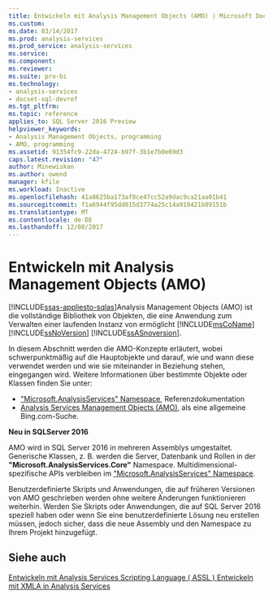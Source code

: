 ```yaml
---
title: Entwickeln mit Analysis Management Objects (AMO) | Microsoft Docs
ms.custom: 
ms.date: 03/14/2017
ms.prod: analysis-services
ms.prod_service: analysis-services
ms.service: 
ms.component: 
ms.reviewer: 
ms.suite: pro-bi
ms.technology:
- analysis-services
- docset-sql-devref
ms.tgt_pltfrm: 
ms.topic: reference
applies_to: SQL Server 2016 Preview
helpviewer_keywords:
- Analysis Management Objects, programming
- AMO, programming
ms.assetid: 91354fc9-22da-4724-b97f-3b1e7b0e69d3
caps.latest.revision: "47"
author: Minewiskan
ms.author: owend
manager: kfile
ms.workload: Inactive
ms.openlocfilehash: 41a8625ba173af8ce47cc52a9dac9ca21aa01b41
ms.sourcegitcommit: f1a6944f95dd015d3774a25c14a919421b09151b
ms.translationtype: MT
ms.contentlocale: de-DE
ms.lasthandoff: 12/08/2017
---
```

# <a name="developing-with-analysis-management-objects-amo"></a>Entwickeln mit Analysis Management Objects (AMO)
[!INCLUDE[ssas-appliesto-sqlas](../../../includes/ssas-appliesto-sqlas.md)]Analysis Management Objects (AMO) ist die vollständige Bibliothek von Objekten, die eine Anwendung zum Verwalten einer laufenden Instanz von ermöglicht [!INCLUDE[msCoName](../../../includes/msconame-md.md)] [!INCLUDE[ssNoVersion](../../../includes/ssnoversion-md.md)] [!INCLUDE[ssASnoversion](../../../includes/ssasnoversion-md.md)].

In diesem Abschnitt werden die AMO-Konzepte erläutert, wobei schwerpunktmäßig auf die Hauptobjekte und darauf, wie und wann diese verwendet werden und wie sie miteinander in Beziehung stehen, eingegangen wird. Weitere Informationen über bestimmte Objekte oder Klassen finden Sie unter:

- ["Microsoft.AnalysisServices" Namespace](http://msdn.microsoft.com/library/microsoft.analysisservices.aspx), Referenzdokumentation
- [Analysis Services Management Objects (AMO)](http://www.bing.com/search?q=Analysis+Services+Management+Objects+%28AMO%29), als eine allgemeine Bing.com-Suche.


 **Neu in SQLServer 2016**

AMO wird in SQL Server 2016 in mehreren Assemblys umgestaltet. Generische Klassen, z. B. werden die Server, Datenbank und Rollen in der **"Microsoft.AnalysisServices.Core"** Namespace. Multidimensional-spezifische APIs verbleiben im ["Microsoft.AnalysisServices" Namespace](https://msdn.microsoft.com/library/ms146720.aspx).

Benutzerdefinierte Skripts und Anwendungen, die auf früheren Versionen von AMO geschrieben werden ohne weitere Änderungen funktionieren weiterhin. Werden Sie Skripts oder Anwendungen, die auf SQL Server 2016 speziell haben oder wenn Sie eine benutzerdefinierte Lösung neu erstellen müssen, jedoch sicher, dass die neue Assembly und den Namespace zu Ihrem Projekt hinzugefügt.

## <a name="see-also"></a>Siehe auch
[Entwickeln mit Analysis Services Scripting Language &#40; ASSL &#41; ](../../../analysis-services/multidimensional-models/scripting-language-assl/developing-with-analysis-services-scripting-language-assl.md) 
 [Entwickeln mit XMLA in Analysis Services](../../../analysis-services/multidimensional-models-scripting-language-assl-xmla/developing-with-xmla-in-analysis-services.md)
